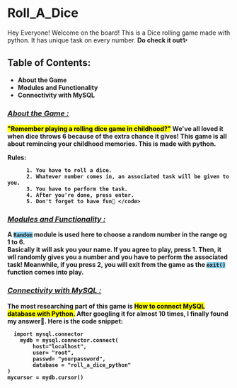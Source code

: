 # Roll_A_Dice 
Hey Everyone! Welcome on the board! This is a Dice rolling game made with python. It has unique task on every number. 
 <b> Do check it out✨  
## Table of Contents: 
* About the Game
* Modules and Functionality 
* Connectivity with MySQL

### <u> ***About the Game :*** </u>

<mark>"Remember playing a rolling dice game in childhood?"</mark> 
     We've all loved it when dice throws 6 because of the extra chance it gives!
     This game is all about remincing your childhood memories. This is made with python. 
   
Rules: 
```
      1. You have to roll a dice. 
      2. Whatever number comes in, an associated task will be given to you. 
      3. You have to perform the task. 
      4. After you're done, press enter. 
      5. Don't forget to have fun🥳 </code> 
``` 

### <u> ***Modules and Functionality :*** </u> 

A <code style="background:skyblue;">Random</code> module is used here to choose a random number in the range og 1 to 6.  
Basically it will ask you your name. If you agree to play, press 1. Then, it wll randomly gives you a number and you have to perform the associated task! 
Meanwhile, if you press 2, you will exit from the game as the <code style="background:skyblue;">exit()</code> function comes into play. 

### <u> ***Connectivity with MySQL :*** </u> 

The most researching part of this game is <mark>How to connect MySQL database with Python.</mark> 
After googling it for almost 10 times, I finally found my answer🤩. 
Here is the code snippet: 

``` 
  import mysql.connector 
    mydb = mysql.connector.connect(
        host="localhost",
        user= "root",
        passwd= "yourpassword",
        database = "roll_a_dice_python"
)
mycursor = mydb.cursor() 
```








